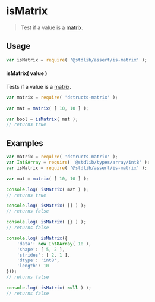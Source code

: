 # isMatrix

> Test if a value is a [matrix][matrix].

<section class="usage">

## Usage

```javascript
var isMatrix = require( '@stdlib/assert/is-matrix' );
```

#### isMatrix( value )

Tests if a value is a [matrix][matrix].

```javascript
var matrix = require( 'dstructs-matrix' );

var mat = matrix( [ 10, 10 ] );

var bool = isMatrix( mat );
// returns true
```

</section>

<!-- /.usage -->

<section class="examples">

## Examples

<!-- FIXME: dstructs-matrix require -->

```javascript
var matrix = require( 'dstructs-matrix' );
var Int8Array = require( '@stdlib/types/array/int8' );
var isMatrix = require( '@stdlib/assert/is-matrix' );

var mat = matrix( [ 10, 10 ] );

console.log( isMatrix( mat ) );
// returns true

console.log( isMatrix( [] ) );
// returns false

console.log( isMatrix( {} ) );
// returns false

console.log( isMatrix({
    'data': new Int8Array( 10 ),
    'shape': [ 5, 2 ],
    'strides': [ 2, 1 ],
    'dtype': 'int8',
    'length': 10
}));
// returns false

console.log( isMatrix( null ) );
// returns false
```

</section>

<!-- /.examples -->

<section class="links">

<!-- FIXME -->

[matrix]: https://github.com/dstructs/matrix

</section>

<!-- /.links -->
